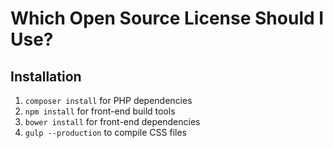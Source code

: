 # Which Open Source License Should I Use?

## Installation

1. `composer install` for PHP dependencies
2. `npm install` for front-end build tools
3. `bower install` for front-end dependencies
4. `gulp --production` to compile CSS files
